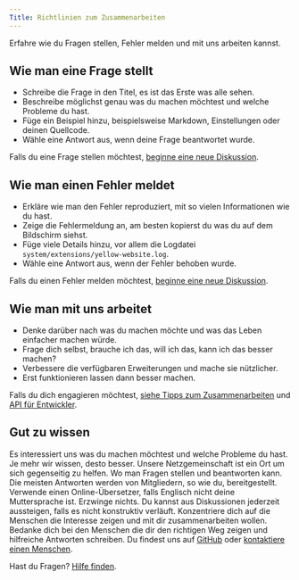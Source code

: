 ```yaml
---
Title: Richtlinien zum Zusammenarbeiten
---
```

Erfahre wie du Fragen stellen, Fehler melden und mit uns arbeiten kannst.

## Wie man eine Frage stellt

* Schreibe die Frage in den Titel, es ist das Erste was alle sehen.
* Beschreibe möglichst genau was du machen möchtest und welche Probleme du hast.
* Füge ein Beispiel hinzu, beispielsweise Markdown, Einstellungen oder deinen Quellcode.
* Wähle eine Antwort aus, wenn deine Frage beantwortet wurde.

Falls du eine Frage stellen möchtest, [beginne eine neue Diskussion](https://github.com/datenstrom/community/discussions/categories/ask-a-question).

## Wie man einen Fehler meldet

* Erkläre wie man den Fehler reproduziert, mit so vielen Informationen wie du hast.
* Zeige die Fehlermeldung an, am besten kopierst du was du auf dem Bildschirm siehst.
* Füge viele Details hinzu, vor allem die Logdatei `system/extensions/yellow-website.log`.
* Wähle eine Antwort aus, wenn der Fehler behoben wurde.

Falls du einen Fehler melden möchtest, [beginne eine neue Diskussion](https://github.com/datenstrom/community/discussions/categories/report-a-bug).

## Wie man mit uns arbeitet

* Denke darüber nach was du machen möchte und was das Leben einfacher machen würde.
* Frage dich selbst, brauche ich das, will ich das, kann ich das besser machen?
* Verbessere die verfügbaren Erweiterungen und mache sie nützlicher.
* Erst funktionieren lassen dann besser machen.

Falls du dich engagieren möchtest, [siehe Tipps zum Zusammenarbeiten](https://github.com/datenstrom/community/discussions/760) und [API für Entwickler](api-for-developers).

## Gut zu wissen

Es interessiert uns was du machen möchtest und welche Probleme du hast. Je mehr wir wissen, desto besser. Unsere Netzgemeinschaft ist ein Ort um sich gegenseitig zu helfen. Wo man Fragen stellen und beantworten kann. Die meisten Antworten werden von Mitgliedern, so wie du, bereitgestellt. Verwende einen Online-Übersetzer, falls Englisch nicht deine Muttersprache ist. Erzwinge nichts. Du kannst aus Diskussionen jederzeit aussteigen, falls es nicht konstruktiv verläuft. Konzentriere dich auf die Menschen die Interesse zeigen und mit dir zusammenarbeiten wollen. Bedanke dich bei den Menschen die dir den richtigen Weg zeigen und hilfreiche Antworten schreiben. Du findest uns auf [GitHub](https://github.com/datenstrom) oder [kontaktiere einen Menschen](https://datenstrom.se/de/contact/).

Hast du Fragen? [Hilfe finden](.).

